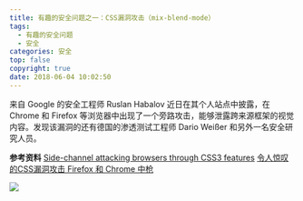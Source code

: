 ```yaml
---
title: 有趣的安全问题之一：CSS漏洞攻击（mix-blend-mode）
tags:
  - 有趣的安全问题
  - 安全
categories: 安全
top: false
copyright: true
date: 2018-06-04 10:02:50
---
```

来自 Google 的安全工程师 Ruslan Habalov 近日在其个人站点中披露，在 Chrome 和 Firefox 等浏览器中出现了一个旁路攻击，能够泄露跨来源框架的视觉内容。发现该漏洞的还有德国的渗透测试工程师 Dario Weißer 和另外一名安全研究人员。
<!--more-->

**参考资料**
[Side-channel attacking browsers through CSS3 features](https://www.evonide.com/side-channel-attacking-browsers-through-css3-features/)
[令人惊叹的CSS漏洞攻击 Firefox 和 Chrome 中枪](https://www.cnbeta.com/articles/tech/732595.htm)

![](http://static.zhyjor.com/wexin.png)

